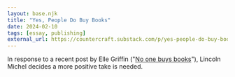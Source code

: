 ```yaml
---
layout: base.njk
title: "Yes, People Do Buy Books"
date: 2024-02-10
tags: [essay, publishing]
external_url: https://countercraft.substack.com/p/yes-people-do-buy-books?ref=daniel.pizza
---
```


In response to a recent post by Elle Griffin ("[No one buys books](https://www.elysian.press/p/no-one-buys-books?ref=daniel.pizza)"), Lincoln Michel decides a more positive take is needed.
